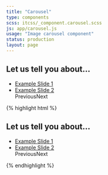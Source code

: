 ```yaml
---
title: "Carousel"
type: components
scss: itcss/_component.carousel.scss
js: app/carousel.js
usage: "Image carousel component"
status: production
layout: page
---
```


<div class="example">
<section>
    <h1 id="campaign-header" class="hidden">Let us tell you about...</h1>
    <nav aria-labelledby="campaign-header">
        <ul class="ui-list carousel"><!--
            --><li class="carousel__item js-responsive current" style="background-image: url(//placehold.it/200x200);">
            <a class="carousel__link" href="#">Example Slide 1</a>
        </li><!----><li class="carousel__item js-responsive" style="background-image: url(//placehold.it/200x200);">
            <a class="carousel__link" href="#">Example Slide 2</a>
        </li><!--
        --><a class="carousel__button carousel__button--previous">Previous</a><a class="carousel__button carousel__button--next">Next</a></ul>
    </nav>
</section>
</div>

{% highlight html %}
<section>
    <h1 id="campaign-header" class="hidden">Let us tell you about...</h1>
    <nav aria-labelledby="campaign-header">
        <ul class="ui-list carousel"><!--
            --><li class="carousel__item js-responsive current" style="background-image: url(//placehold.it/200x200);">
            <a class="carousel__link" href="#">Example Slide 1</a>
        </li><!----><li class="carousel__item js-responsive" style="background-image: url(//placehold.it/200x200);">
            <a class="carousel__link" href="#">Example Slide 2</a>
        </li><!--
        --><a class="carousel__button carousel__button--previous">Previous</a><a class="carousel__button carousel__button--next">Next</a></ul>
    </nav>
</section>
{% endhighlight %}